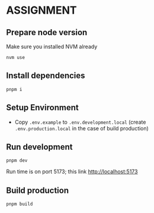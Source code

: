# ASSIGNMENT

## Prepare node version
Make sure you installed NVM already
```
nvm use
```

## Install dependencies
```
pnpm i
```

## Setup Environment
- Copy `.env.example` to  `.env.development.local` (create `.env.production.local` in the case of build production)

## Run development
```
pnpm dev
```
Run time is on port 5173; this link [http://localhost:5173](http://localhost:5173)
## Build production
```
pnpm build
```